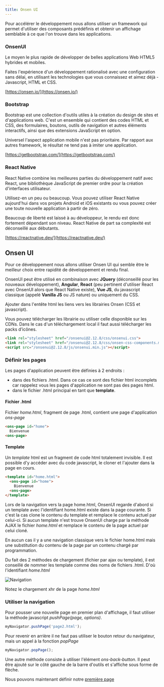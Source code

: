 ```yaml
---
title: Onsen UI
---
```


Pour accélérer le développement nous allons utiliser un framework qui permet d'utiliser des composants prédéfinis et obtenir un affichage semblable à ce que l'on trouve dans les applications.



### OnsenUI

Le moyen le plus rapide de développer de belles applications Web HTML5 hybrides et mobiles.

Faites l'expérience d'un développement rationalisé avec une configuration sans délai, en utilisant les technologies que vous connaissez et aimez déjà - Javascript, HTML et CSS.

[https://onsen.io/](https://onsen.io/)



### Bootstrap

Bootstrap est une collection d'outils utiles à la création du design de sites et d'applications web. C'est un ensemble qui contient des codes HTML et CSS, des formulaires, boutons, outils de navigation et autres éléments interactifs, ainsi que des extensions JavaScript en option.

Universel l'aspect application mobile n'est pas prioritaire. Par rapport aux autres framework, le résultat ne tend pas à imiter une application.

[https://getbootstrap.com/](https://getbootstrap.com/)

### React Native

React Native combine les meilleures parties du développement natif avec React, une bibliothèque JavaScript de premier ordre pour la création d'interfaces utilisateur.

Utilisez-en un peu ou beaucoup. Vous pouvez utiliser React Native aujourd'hui dans vos projets Android et iOS existants ou vous pouvez créer une toute nouvelle application à partir de zéro.

Beaucoup de liberté est laissé à au développeur, le rendu est donc fortement dépendant son niveau. React Native de part sa complexité est déconseillé aux débutants.

[https://reactnative.dev/](https://reactnative.dev/)

## Onsen UI

Pour ce développement nous allons utiliser Onsen UI qui semble être le meilleur choix entre rapidité de développement et rendu final.

OnsenUI peut être utilisé en combinaison avec **JQuery** (déconseillé pour les nouveaux développement), **Angular**, **React** (peu pertinent d'utiliser React avec OnsenUI alors que React Native existe), **Vue JS**, du javascript classique (appelé **Vanilla JS** ou JS nature) ou uniquement du CSS.

Ajouter dans l'entête html les liens vers les librairies Onsen (CSS et javascript).

Vous pouvez télécharger les librairie ou utiliser celle disponible sur les CDNs. Dans le cas d'un téléchargement local il faut aussi télécharger les packs d’icônes.

```html
<link rel="stylesheet" href="/onsenui@2.12.8/css/onsenui.css">
<link rel="stylesheet" href="/onsenui@2.12.8/css/onsen-css-components.min.css">
<script src="/onsenui@2.12.8/js/onsenui.min.js"></script>
```


### Définir les pages

Les pages d'application peuvent être définies à 2 endroits :
- dans des fichiers .html. Dans ce cas ce sont des fichier html incomplets car rappelez vous les pages d'application ne sont pas des pages html.
- dans le fichier .html principal en tant que **template**.

#### Fichier .html

Fichier *home.html*, fragment de page .html, contient une page d'application *ons-page*

```html
<ons-page id="home">
  Bienvenue
<ons-page>
```

#### Template

Un *template* html est un fragment de code html totalement invisible. Il est possible d'y accéder avec du code javascript, le cloner et l'ajouter dans la page en cours.

```html
<template id="home.html">
  <ons-page id="home">
    Bienvenue
  <ons-page>
</template>
```

Lors de la navigation vers la page home.html, OnsenUI regarde d'abord si un template avec l'identifiant home.html existe dans la page courante. Si c'est la cas clone le contenu du template et remplace le contenu actuel par celui-ci. Si aucun template n'est trouve OnsenUI charge par la méthode AJAX le fichier *home.html* et remplace le contenu de la page actuel par celui cloné.

En aucun cas il y a une navigation classique vers le fichier home.html mais une substitution du contenu de la page par un contenu chargé par programmation.

Du fait des 2 méthodes de chargement (fichier par ajax ou template), il est conseillé de nommer les template comme des noms de fichiers .html. D'où l'identifiant *home.html*

![Navigation](xhr.png)

Notez le chargement xhr de la page *home.html*

### Utiliser la navigation

Pour pousser une nouvelle page en premier plan d'affichage, il faut utiliser la méthode javascript *pushPage(page, options)*.

```javascript
myNavigator.pushPage('page2.html');
```

Pour revenir en arrière il ne faut pas utiliser le bouton retour du navigateur, mais un appel à la fonction *popPage*

```javascript
myNavigator.popPage();
```
Une autre méthode consiste à utiliser l'élément *ons-back-button*. Il peut être ajouté sur le côté gauche de la barre d'outils et s'affiche sous forme de flèche.

<!--
Nous pouvons maintenant définir notre [page d'accueil](../home/)
-->

Nous pouvons maintenant définir notre [première page](../seance3/)
